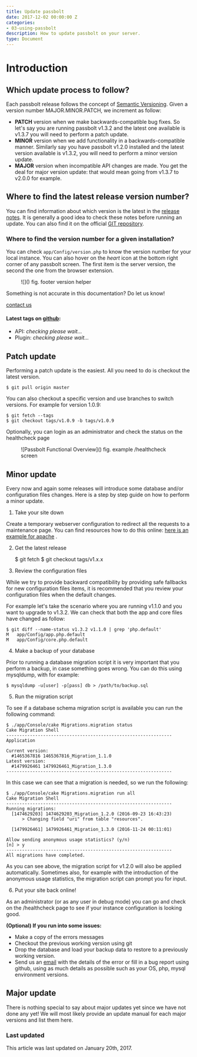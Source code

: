 ```yaml
---
title: Update passbolt
date: 2017-12-02 00:00:00 Z
categories:
- 03-using-passbolt
description: How to update passbolt on your server.
type: Document
---
```


# Introduction

## Which update process to follow?

Each passbolt release follows the concept of [Semantic Versioning](http://www.semver.org). Given a version number MAJOR.MINOR.PATCH, we increment as follow:

*   **PATCH** version when we make backwards-compatible bug fixes. So let's say you are running passbolt v1.3.2 and the latest one available is v1.3.7 you will need to perform a patch update.
*   **MINOR** version when we add functionality in a backwards-compatible manner. Similarly say you have passbolt v1.2.0 installed and the latest version available is v1.3.2, you will need to perform a minor version update.
*   **MAJOR** version when incompatible API changes are made. You get the deal for major version update: that would mean going from v1.3.7 to v2.0.0 for example.

## Where to find the latest release version number?

You can find information about which version is the latest in the [release notes](<?php echo Router::url('/release/notes',true); ?>). It is generally a good idea to check these notes before running an update. You can also find it on the official [GIT repository](https://github.com/passbolt/passbolt_api/blob/master/app/Config/version.php).

### Where to find the version number for a given installation?

You can check `app/Config/version.php` to know the version number for your local instance. You can also hover on the _<span class="visuallyhidden">heart</span>_ icon at the bottom right corner of any passbolt screen. The first item is the server version, the second the one from the browser extension.

<figure>![](<?php echo Router::url('/img/www_only/AN_footer_version_help.png'); ?>) <span class="legend">fig. footer version helper</span></figure>

Something is not accurate in this documentation? Do let us know!

[contact us](mailto:contact@passbolt.com)</div>

#### Latest tags on [github](https://www.github.com/passbolt):

*   API: <span class="js-passbolt_api-version">_checking please wait..._</span>
*   Plugin: <span class="js-passbolt_browser_extension-version">_checking please wait..._</span>

## Patch update

Performing a patch update is the easiest. All you need to do is checkout the latest version.

    $ git pull origin master

You can also checkout a specific version and use branches to switch versions. For example for version 1.0.9:

    $ git fetch --tags
    $ git checkout tags/v1.0.9 -b tags/v1.0.9

Optionally, you can login as an administrator and check the status on the healthcheck page

<figure>![Passbolt Functional Overview](<?php echo Router::url('/img/screenshots/AD_healthcheck.jpg');?>) <span class="legend">fig. example /healthcheck screen</span></figure>

## Minor update

Every now and again some releases will introduce some database and/or configuration files changes. Here is a step by step guide on how to perform a minor update.

1. Take your site down

Create a temporary webserver configuration to redirect all the requests to a maintenance page. You can find resources how to do this online: [here is an example for apache](http://stackoverflow.com/questions/21709026/apache-enable-maintenance-mode-across-all-virtual-hosts) .

2. Get the latest release

    $ git fetch
    $ git checkout tags/v1.x.x

3. Review the configuration files

While we try to provide backward compatibility by providing safe fallbacks for new configuration files items, it is recommended that you review your configuration files when the default changes.

For example let's take the scenario where you are running v1.1.0 and you want to upgrade to v1.3.2\. We can check that both the app and core files have changed as follow:

    $ git diff --name-status v1.3.2 v1.1.0 | grep 'php.default'
    M	app/Config/app.php.default
    M	app/Config/core.php.default

4. Make a backup of your database

Prior to running a database migration script it is very important that you perform a backup, in case something goes wrong. You can do this using mysqldump, with for example:

    $ mysqldump -u[user] -p[pass] db > /path/to/backup.sql

5. Run the migration script

To see if a database schema migration script is available you can run the following command:

    ﻿﻿$ ./app/Console/cake Migrations.migration status
    Cake Migration Shell
    ---------------------------------------------------------------
    Application

    Current version:
      #1465367816 1465367816_Migration_1.1.0
    Latest version:
      #1479926461 1479926461_Migration_1.3.0
    ---------------------------------------------------------------

In this case we can see that a migration is needed, so we run the following:

    ﻿$ ./app/Console/cake Migrations.migration run all
    Cake Migration Shell
    ---------------------------------------------------------------
    Running migrations:
      [1474629203] 1474629203_Migration_1.2.0 (2016-09-23 16:43:23)
          > Changing field "uri" from table "resources".

      [1479926461] 1479926461_Migration_1.3.0 (2016-11-24 00:11:01)

    Allow sending anonymous usage statistics? (y/n)
    [n] > y
    ---------------------------------------------------------------
    All migrations have completed.

As you can see above, the migration script for v1.2.0 will also be applied automatically. Sometimes also, for example with the introduction of the anonymous usage statistics, the migration script can prompt you for input.

6. Put your site back online!

As an administrator (or as any user in debug mode) you can go and check on the /healthcheck page to see if your instance configuration is looking good.

**(Optional) If you run into some issues:**

*   Make a copy of the errors messages
*   Checkout the previous working version using git
*   Drop the database and load your backup data to restore to a previously working version.
*   Send us an [email](mailto:contact@passbolt.com) with the details of the error or fill in a bug report using github, using as much details as possible such as your OS, php, mysql environment versions.

## Major update

There is nothing special to say about major updates yet since we have not done any yet! We will most likely provide an update manual for each major versions and list them here.

### Last updated

This article was last updated on January 20th, 2017.